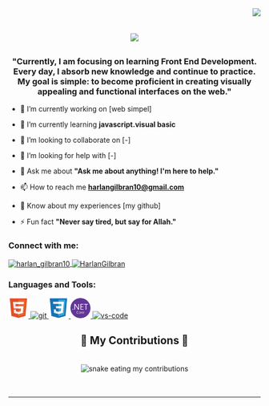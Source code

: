 <div style="float:right; margin-left:10px;">
    <img src="https://visitor-badge.laobi.icu/badge?page_id=HarlanGilbran.HarlanGilbran" />
</div>

<h1 align="center">
    <img src="https://readme-typing-svg.herokuapp.com/?font=Righteous&size=35&center=true&vCenter=true&width=500&height=70&duration=4000&lines=Hi+There!+👋;+I'm+Harlan+Gilbran!;" />
</h1>

<h3 align="center">"Currently, I am focusing on learning Front End Development. Every day, I absorb new knowledge and continue to practice. My goal is simple: to become proficient in creating visually appealing and functional interfaces on the web."</h3>

- 🔭 I’m currently working on [web simpel]

- 🌱 I’m currently learning **javascript.visual basic**

- 👯 I’m looking to collaborate on [-]

- 🤝 I’m looking for help with [-]

- 💬 Ask me about **"Ask me about anything! I'm here to help."**

- 📫 How to reach me **harlangilbran10@gmail.com**

- 📄 Know about my experiences [my github]

- ⚡ Fun fact **"Never say tired, but say for Allah."**

<h3 align="left">Connect with me:</h3>
<p align="left">
    <a href="https://instagram.com/harlan_gilbran10" target="_blank" rel="noreferrer">
        <img align="center" src="https://raw.githubusercontent.com/rahuldkjain/github-profile-readme-generator/master/src/images/icons/Social/instagram.svg" alt="harlan_gilbran10" height="30" width="40" />
    </a>
    <a href="https://github.com/HarlanGilbran" target="_blank" rel="noreferrer">
        <img align="center" src="https://www.vectorlogo.zone/logos/github/github-icon.svg" alt="HarlanGilbran" height="30" width="40" />
    </a>
</p>

<h3 align="left">Languages and Tools:</h3>
<p align="left">
    <a href="https://www.w3.org/html/" target="_blank" rel="noreferrer">
        <img src="https://raw.githubusercontent.com/devicons/devicon/master/icons/html5/html5-original.svg" alt="html" width="40" height="40"/>
    </a>
    <a href="https://git-scm.com/HarlanGilbran" target="_blank" rel="noreferrer">
        <img src="https://www.vectorlogo.zone/logos/git-scm/git-scm-icon.svg" alt="git" width="40" height="40"/>
    </a>
    <a href="https://www.w3schools.com/css/" target="_blank" rel="noreferrer">
        <img src="https://raw.githubusercontent.com/devicons/devicon/master/icons/css3/css3-original.svg" alt="css" width="40" height="40"/>
    </a>
    <a href="https://visualstudio.microsoft.com/vs/features/net-development/" target="_blank" rel="noreferrer">
        <img src="https://raw.githubusercontent.com/devicons/devicon/master/icons/dotnetcore/dotnetcore-original.svg" alt="dotnet" width="40" height="40"/>
    </a>
    <a href="https://code.visualstudio.com/" target="_blank" rel="noreferrer">
        <img src="https://img.icons8.com/color/48/000000/visual-studio-code-2019.png" alt="vs-code" width="40" height="40"/>
    </a>
</p>

<div align="center">
  <h2>🐍 My Contributions 🐍</h2>
  <br>
  <img alt="snake eating my contributions" src="https://raw.githubusercontent.com/HarlanGilbran/HarlanGilbran/main/github-contribution-grid-snake.svg" />
  <br/><br/><br/>
</div>
<hr>






















